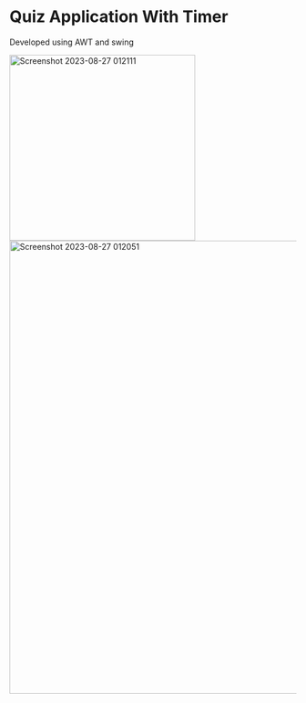 # Quiz Application With Timer

Developed using AWT and swing 

<img width="326" alt="Screenshot 2023-08-27 012111" src="https://github.com/geek-prateek/CODSOFT/assets/71647878/06710eea-d0cd-442d-9900-788e084818d0">
<img width="795" alt="Screenshot 2023-08-27 012051" src="https://github.com/geek-prateek/CODSOFT/assets/71647878/b7fe45f3-9568-4024-b729-a3b2b4ad8d6d">

